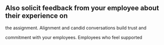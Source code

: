 ## Also solicit feedback from your employee about their experience on

the assignment. Alignment and candid conversations build trust and

commitment with your employees. Employees who feel supported
